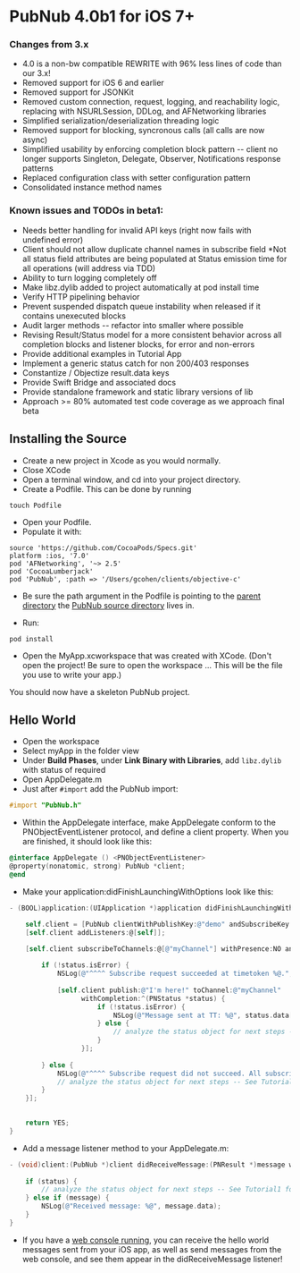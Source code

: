 # PubNub 4.0b1 for iOS 7+

### Changes from 3.x
* 4.0 is a non-bw compatible REWRITE with 96% less lines of code than our 3.x!
* Removed support for iOS 6 and earlier
* Removed support for JSONKit
* Removed custom connection, request, logging, and reachability logic, replacing with NSURLSession, DDLog, and AFNetworking libraries
* Simplified serialization/deserialization threading logic
* Removed support for blocking, syncronous calls (all calls are now async)
* Simplified usability by enforcing completion block pattern -- client no longer supports Singleton, Delegate, Observer, Notifications response patterns
* Replaced configuration class with setter configuration pattern
* Consolidated instance method names
 
### Known issues and TODOs in beta1:

* Needs better handling for invalid API keys (right now fails with undefined error)
* Client should not allow duplicate channel names in subscribe field
*Not all status field attributes are being populated at Status emission time for all operations (will address via TDD)
* Ability to turn logging completely off
* Make libz.dylib added to project automatically at pod install time
* Verify HTTP pipelining behavior
* Prevent suspended dispatch queue instability when released if it contains unexecuted blocks
* Audit larger methods -- refactor into smaller where possible
* Revising Result/Status model for a more consistent behavior across all completion blocks and listener blocks, for error and non-errors
* Provide additional examples in Tutorial App
* Implement a generic status catch for non 200/403 responses
* Constantize / Objectize result.data keys
* Provide Swift Bridge and associated docs
* Provide standalone framework and static library versions of lib
* Approach >= 80% automated test code coverage as we approach final beta

## Installing the Source

* Create a new project in Xcode as you would normally.
* Close XCode
* Open a terminal window, and cd into your project directory.
* Create a Podfile. This can be done by running
```
touch Podfile
```

* Open your Podfile.
* Populate it with:

```
source 'https://github.com/CocoaPods/Specs.git'
platform :ios, '7.0'
pod 'AFNetworking', '~> 2.5'
pod 'CocoaLumberjack'
pod 'PubNub', :path => '/Users/gcohen/clients/objective-c'
```

* Be sure the path argument in the Podfile is pointing to the [parent directory](https://github.com/pubnub/objective-c/tree/4.0b1) the [PubNub source directory](https://github.com/pubnub/objective-c/tree/4.0b1/PubNub) lives in.

* Run:
 ```
 pod install
 ```

* Open the MyApp.xcworkspace that was created with XCode. (Don't open the project! Be sure to open the workspace ... This will be the file you use to write your app.)

You should now have a skeleton PubNub project.

## Hello World

* Open the workspace
* Select myApp in the folder view
* Under **Build Phases**, under **Link Binary with Libraries**, add ```libz.dylib``` with status of required
* Open AppDelegate.m
* Just after ```#import``` add the PubNub import:
 
```objective-c
#import "PubNub.h"
```
* Within the AppDelegate interface, make AppDelegate conform to the PNObjectEventListener protocol, and define a client property. When you are finished, it should look like this:

```objective-c
@interface AppDelegate () <PNObjectEventListener>
@property(nonatomic, strong) PubNub *client;
@end
```

* Make your application:didFinishLaunchingWithOptions look like this:

```objective-c
- (BOOL)application:(UIApplication *)application didFinishLaunchingWithOptions:(NSDictionary *)launchOptions {

    self.client = [PubNub clientWithPublishKey:@"demo" andSubscribeKey:@"demo"];
    [self.client addListeners:@[self]];

    [self.client subscribeToChannels:@[@"myChannel"] withPresence:NO andCompletion:^(PNStatus *status) {
        
        if (!status.isError) {
            NSLog(@"^^^^ Subscribe request succeeded at timetoken %@.", status.currentTimetoken);
            
            [self.client publish:@"I'm here!" toChannel:@"myChannel"
                  withCompletion:^(PNStatus *status) {
                      if (!status.isError) {
                          NSLog(@"Message sent at TT: %@", status.data[@"tt"]);
                      } else {
                          // analyze the status object for next steps -- See Tutorial1 for in-depth examples
                      }
                  }];
            
        } else {
            NSLog(@"^^^^ Subscribe request did not succeed. All subscribe operations will autoretry when possible.");
            // analyze the status object for next steps -- See Tutorial1 for in-depth examples
        }
    }];
    

    return YES;
}
```

* Add a message listener method to your AppDelegate.m:

```objective-c
- (void)client:(PubNub *)client didReceiveMessage:(PNResult *)message withStatus:(PNStatus *)status {
    
    if (status) {
        // analyze the status object for next steps -- See Tutorial1 for in-depth examples
    } else if (message) {
        NSLog(@"Received message: %@", message.data);
    }
}
```

* If you have a [web console running](http://www.pubnub.com/console/?channel=myChannel&origin=d.pubnub.com&sub=demo&pub=demo), you can receive the hello world messages sent from your iOS app, as well as send messages from the web console, and see them appear in the didReceiveMessage listener!
